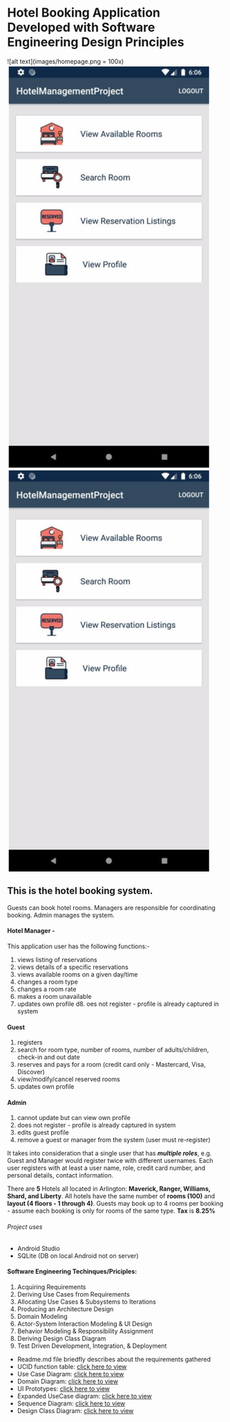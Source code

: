 # Hotel Booking Application Developed with Software Engineering Design Principles

![alt text](images/homepage.png = 100x)![alt text](images/homepage.png)![alt text](https://github.com/SE-HotelManagement-Project/HotelManagementProject/blob/Testing/images/homepage.png)

## This is the hotel booking system. 
Guests can book hotel rooms. Managers  are responsible for coordinating booking. Admin manages the system.
#### Hotel Manager - 
 This application user has the following functions:-
1. views listing of reservations
2. views details of a specific reservations
3. views available rooms on a given day/time
4. changes a room type
5. changes a room rate
6. makes a room unavailable
7. updates own profile
d8. oes not register - profile is already captured in system
#### Guest
1. registers
2. search for room type, number of rooms, number of adults/children, check-in and out date
3. reserves and pays for a room (credit card only - Mastercard, Visa, Discover)
4. view/modify/cancel reserved rooms
5. updates own profile
#### Admin
1. cannot update but can view own profile
2. does not register - profile is already captured in system
3. edits guest profile
4. remove a guest or manager from the system (user must re-register)

It takes  into consideration that a single user that has **_multiple roles_**, e.g. Guest and Manager would register twice with different usernames. Each user registers with at least a user name, role, credit card number, and personal details, contact information.

There are **5** Hotels all located in Arlington: **Maverick, Ranger, Williams, Shard, and Liberty**. All hotels have the same number of **rooms (100)** and **layout (4 floors - 1 through 4)**. Guests may book up to 4 rooms per booking - assume each booking is only for rooms of the same type. **Tax** is **8.25%**

###### Project uses
* Android Studio
* SQLite (DB on local Android not on server) 
#### Software Engineering Techinques/Priciples:
1. Acquiring Requirements
2. Deriving Use Cases from Requirements
3. Allocating Use Cases & Subsystems
to Iterations
4. Producing an Architecture Design
5. Domain Modeling
6. Actor-System Interaction Modeling & UI Design
7. Behavior Modeling & Responsibility Assignment
8. Deriving Design Class Diagram
9.  Test Driven Development, Integration, & Deployment

* Readme.md file  briedfly describes about the requirements gathered
* UCID function table: [click here to view](UCID.xlsx)
* Use Case Diagram: [click here to view](UseCaseDiagram.pdf)
* Domain Diagram: [click here to view](DomainDiagram.pdf)
* UI Prototypes: [click here to view](UIPrototypes.pdf)
* Expanded UseCase diagram: [click here to view](ExpandedUseCaseDiagram.pdf)
* Sequence Diagram: [click here to view](SequenceDiagram.pdf)
* Design Class Diagram: [click here to view](DesignClassDiagram.pdf)



